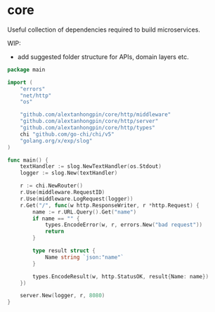 #  core


Useful collection of dependencies required to build microservices.


WIP:
- add suggested folder structure for APIs, domain layers etc.


```go
package main

import (
	"errors"
	"net/http"
	"os"

	"github.com/alextanhongpin/core/http/middleware"
	"github.com/alextanhongpin/core/http/server"
	"github.com/alextanhongpin/core/http/types"
	chi "github.com/go-chi/chi/v5"
	"golang.org/x/exp/slog"
)

func main() {
	textHandler := slog.NewTextHandler(os.Stdout)
	logger := slog.New(textHandler)

	r := chi.NewRouter()
	r.Use(middleware.RequestID)
	r.Use(middleware.LogRequest(logger))
	r.Get("/", func(w http.ResponseWriter, r *http.Request) {
		name := r.URL.Query().Get("name")
		if name == "" {
			types.EncodeError(w, r, errors.New("bad request"))
			return
		}

		type result struct {
			Name string `json:"name"`
		}

		types.EncodeResult(w, http.StatusOK, result{Name: name})
	})

	server.New(logger, r, 8080)
}
```
